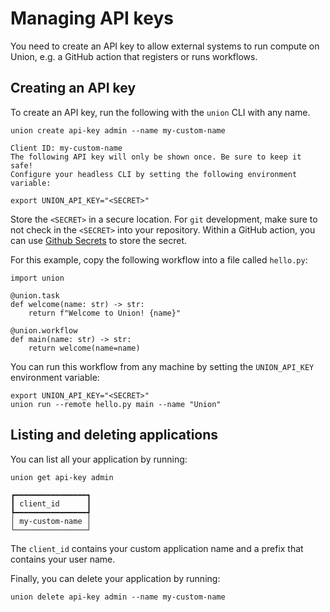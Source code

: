 # Managing API keys

You need to create an API key to allow external systems to run compute
on Union, e.g. a GitHub action that registers or runs workflows.

## Creating an API key

To create an API key, run the following with the `union` CLI with any name.

```{code-block} shell
union create api-key admin --name my-custom-name

Client ID: my-custom-name
The following API key will only be shown once. Be sure to keep it safe!
Configure your headless CLI by setting the following environment variable:

export UNION_API_KEY="<SECRET>"
```

Store the `<SECRET>` in a secure location. For `git` development, make sure to not check in the `<SECRET>` into your repository.
Within a GitHub action, you can use [Github Secrets](https://docs.github.com/en/actions/security-guides/using-secrets-in-github-actions) to store the secret.

For this example, copy the following workflow into a file called `hello.py`:

```{code-block} python
import union

@union.task
def welcome(name: str) -> str:
    return f"Welcome to Union! {name}"

@union.workflow
def main(name: str) -> str:
    return welcome(name=name)
```

You can run this workflow from any machine by setting the `UNION_API_KEY`
environment variable:

```{code-block} shell
export UNION_API_KEY="<SECRET>"
union run --remote hello.py main --name "Union"
```

## Listing and deleting applications

You can list all your application by running:

```{code-block} shell
union get api-key admin
```

```{code-block} shell
┏━━━━━━━━━━━━━━━━┓
┃ client_id      ┃
┡━━━━━━━━━━━━━━━━┩
│ my-custom-name │
└────────────────┘
```

The `client_id` contains your custom application name and a prefix that contains your
user name.

Finally, you can delete your application by running:

```{code-block} shell
union delete api-key admin --name my-custom-name
```
